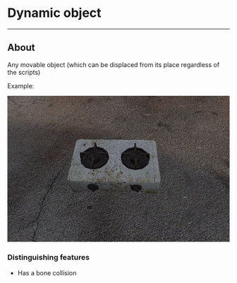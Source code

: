 # Dynamic object

___

## About

Any movable object (which can be displaced from its place regardless of the scripts)

Example:

![example centered](images/dynamic_object.png)

### Distinguishing features

- Has a bone collision
